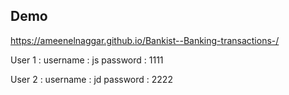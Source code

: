 ## Demo

https://ameenelnaggar.github.io/Bankist--Banking-transactions-/

User 1 : 
username : js
password : 1111

User 2 :
username : jd
password : 2222
